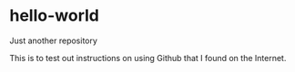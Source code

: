 # hello-world
Just another repository

This is to test out instructions on using Github that I found on the Internet.
